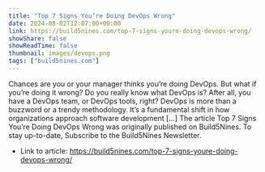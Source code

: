 ```yaml
---
title: "Top 7 Signs You’re Doing DevOps Wrong"
date: 2024-08-02T12:07:00+00:00
link: https://build5nines.com/top-7-signs-youre-doing-devops-wrong/
showShare: false
showReadTime: false
thumbnail: images/devops.png
tags: ["build5nines.com"]
---
```

Chances are you or your manager thinks you’re doing DevOps. But what if you’re doing it wrong? Do you really know what DevOps is? After all, you have a DevOps team, or DevOps tools, right? DevOps is more than a buzzword or a trendy methodology. It’s a fundamental shift in how organizations approach software development […]
The article Top 7 Signs You’re Doing DevOps Wrong was originally published on Build5Nines. To stay up-to-date, Subscribe to the Build5Nines Newsletter.

- Link to article: https://build5nines.com/top-7-signs-youre-doing-devops-wrong/